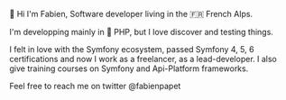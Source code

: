 👋 Hi I'm Fabien, Software developer living in the 🇫🇷 French Alps. 

I'm developping mainly in 🐘 PHP, but I love discover and testing things.

I felt in love with the Symfony ecosystem, passed Symfony 4, 5, 6 certifications and now I work as a freelancer, as a lead-developer. I also give training courses on Symfony and Api-Platform frameworks.

Feel free to reach me on twitter @fabienpapet 
